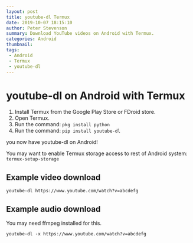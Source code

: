 ```yaml
---
layout: post
title: youtube-dl Termux
date: 2019-10-07 18:15:10
author: Peter Stevenson
summary: Download YouTube videos on Android with Termux.
categories: Android
thumbnail:
tags:
 - Android
 - Termux
 - youtube-dl
---
```


# youtube-dl on Android with Termux

1. Install Termux from the Google Play Store or FDroid store.
2. Open Termux.
3. Run the command: `pkg install python`
4. Run the command: `pip install youtube-dl`

you now have youtube-dl on Android!

You may want to enable Termux storage access to rest of Android system: `termux-setup-storage`

## Example video download

`youtube-dl https://www.youtube.com/watch?v=abcdefg`

## Example audio download

You may need ffmpeg installed for this.

`youtube-dl -x https://www.youtube.com/watch?v=abcdefg`
